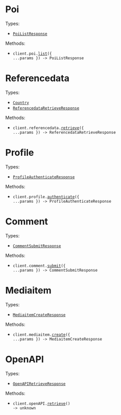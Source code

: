 # Poi

Types:

- <code><a href="./src/resources/poi.ts">PoiListResponse</a></code>

Methods:

- <code title="get /poi">client.poi.<a href="./src/resources/poi.ts">list</a>({ ...params }) -> PoiListResponse</code>

# Referencedata

Types:

- <code><a href="./src/resources/referencedata.ts">Country</a></code>
- <code><a href="./src/resources/referencedata.ts">ReferencedataRetrieveResponse</a></code>

Methods:

- <code title="get /referencedata">client.referencedata.<a href="./src/resources/referencedata.ts">retrieve</a>({ ...params }) -> ReferencedataRetrieveResponse</code>

# Profile

Types:

- <code><a href="./src/resources/profile.ts">ProfileAuthenticateResponse</a></code>

Methods:

- <code title="post /profile/authenticate">client.profile.<a href="./src/resources/profile.ts">authenticate</a>({ ...params }) -> ProfileAuthenticateResponse</code>

# Comment

Types:

- <code><a href="./src/resources/comment.ts">CommentSubmitResponse</a></code>

Methods:

- <code title="post /comment">client.comment.<a href="./src/resources/comment.ts">submit</a>({ ...params }) -> CommentSubmitResponse</code>

# Mediaitem

Types:

- <code><a href="./src/resources/mediaitem.ts">MediaitemCreateResponse</a></code>

Methods:

- <code title="post /mediaitem">client.mediaitem.<a href="./src/resources/mediaitem.ts">create</a>({ ...params }) -> MediaitemCreateResponse</code>

# OpenAPI

Types:

- <code><a href="./src/resources/openapi.ts">OpenAPIRetrieveResponse</a></code>

Methods:

- <code title="get /openapi">client.openAPI.<a href="./src/resources/openapi.ts">retrieve</a>() -> unknown</code>
